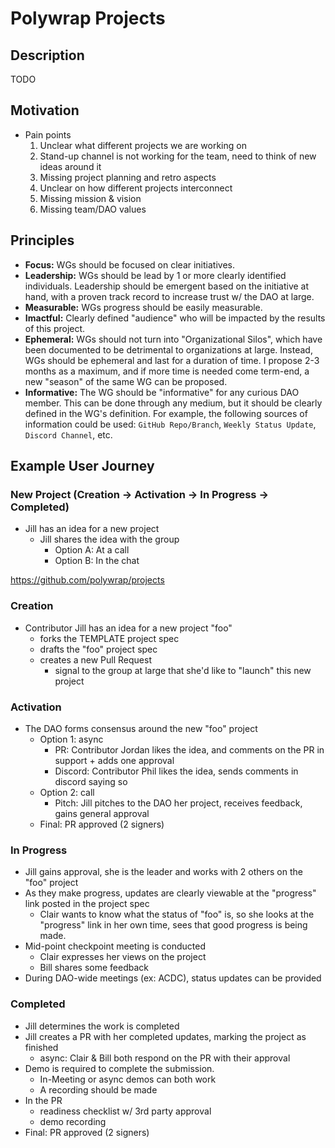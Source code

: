 # Polywrap Projects
## Description
TODO

## Motivation
- Pain points
    1. Unclear what different projects we are working on
    2. Stand-up channel is not working for the team, need to think of new ideas around it
    3. Missing project planning and retro aspects
    4. Unclear on how different projects interconnect 
    5. Missing mission & vision
    6. Missing team/DAO values

## Principles
- **Focus:** WGs should be focused on clear initiatives.
- **Leadership:** WGs should be lead by 1 or more clearly identified individuals. Leadership should be emergent based on the initiative at hand, with a proven track record to increase trust w/ the DAO at large.
- **Measurable:** WGs progress should be easily measurable.
- **Imactful:** Clearly defined "audience" who will be impacted by the results of this project.
- **Ephemeral:** WGs should not turn into "Organizational Silos", which have been documented to be detrimental to organizations at large. Instead, WGs should be ephemeral and last for a duration of time. I propose 2-3 months as a maximum, and if more time is needed come term-end, a new "season" of the same WG can be proposed.
- **Informative:** The WG should be "informative" for any curious DAO member. This can be done through any medium, but it should be clearly defined in the WG's definition. For example, the following sources of information could be used: `GitHub Repo/Branch`, `Weekly Status Update`, `Discord Channel`, etc.

## Example User Journey
### New Project (Creation -> Activation -> In Progress -> Completed)
- Jill has an idea for a new project
    - Jill shares the idea with the group
        - Option A: At a call
        - Option B: In the chat

https://github.com/polywrap/projects

### Creation
- Contributor Jill has an idea for a new project "foo"
    - forks the TEMPLATE project spec
    - drafts the "foo" project spec
    - creates a new Pull Request
        - signal to the group at large that she'd like to "launch" this new project

### Activation
- The DAO forms consensus around the new "foo" project
    - Option 1: async
        - PR: Contributor Jordan likes the idea, and comments on the PR in support + adds one approval
        - Discord: Contributor Phil likes the idea, sends comments in discord saying so
    - Option 2: call
        - Pitch: Jill pitches to the DAO her project, receives feedback, gains general approval
    - Final: PR approved (2 signers)

### In Progress
- Jill gains approval, she is the leader and works with 2 others on the "foo" project
- As they make progress, updates are clearly viewable at the "progress" link posted in the project spec
    - Clair wants to know what the status of "foo" is, so she looks at the "progress" link in her own time, sees that good progress is being made.
- Mid-point checkpoint meeting is conducted
    - Clair expresses her views on the project
    - Bill shares some feedback
- During DAO-wide meetings (ex: ACDC), status updates can be provided

### Completed
- Jill determines the work is completed
- Jill creates a PR with her completed updates, marking the project as finished
    - async: Clair & Bill both respond on the PR with their approval
- Demo is required to complete the submission.
    - In-Meeting or async demos can both work
    - A recording should be made
- In the PR
    - readiness checklist w/ 3rd party approval
    - demo recording
- Final: PR approved (2 signers)
